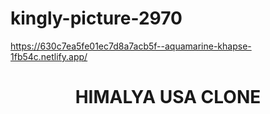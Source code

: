 # kingly-picture-2970
https://630c7ea5fe01ec7d8a7acb5f--aquamarine-khapse-1fb54c.netlify.app/


<h1 style=" text-align:center;"> HIMALYA USA CLONE</h1>
